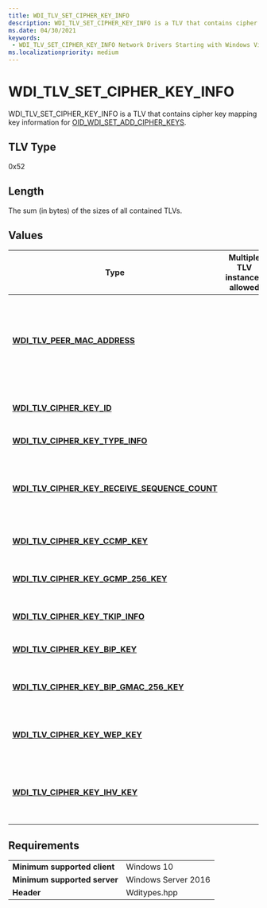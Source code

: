 ```yaml
---
title: WDI_TLV_SET_CIPHER_KEY_INFO
description: WDI_TLV_SET_CIPHER_KEY_INFO is a TLV that contains cipher key mapping key information for OID_WDI_SET_ADD_CIPHER_KEYS.
ms.date: 04/30/2021
keywords:
 - WDI_TLV_SET_CIPHER_KEY_INFO Network Drivers Starting with Windows Vista
ms.localizationpriority: medium
---
```


# WDI\_TLV\_SET\_CIPHER\_KEY\_INFO

WDI\_TLV\_SET\_CIPHER\_KEY\_INFO is a TLV that contains cipher key mapping key information for [OID\_WDI\_SET\_ADD\_CIPHER\_KEYS](./oid-wdi-set-add-cipher-keys.md).

## TLV Type

0x52

## Length

The sum (in bytes) of the sizes of all contained TLVs.

## Values

| Type| Multiple TLV instances allowed | Optional | Description |
| --- | --- | --- | --- |
| [**WDI\_TLV\_PEER\_MAC\_ADDRESS**](wdi-tlv-peer-mac-address.md) | | X | Specifies the MAC address of the peer that this key is associated with. If not present, assume this is a default key. At least one of peer MAC Address or cipher key ID must be present. This field must be present when key type is set to WDI\_CIPHER\_KEY\_TYPE\_PAIRWISE\_KEY, and may be present when key type is set to WDI\_CIPHER\_KEY\_TYPE\_GROUP\_KEY. |
| [**WDI\_TLV\_CIPHER\_KEY\_ID**](wdi-tlv-cipher-key-id.md) | | X | Specifies the ID for this cipher key. At least one of peer MAC address or cipher key ID must be present. This field is not required for pairwise keys. |
| [**WDI\_TLV\_CIPHER\_KEY\_TYPE\_INFO**](wdi-tlv-cipher-key-type-info.md) | | | Specifies the cipher key type information. |
| [**WDI\_TLV\_CIPHER\_KEY\_RECEIVE\_SEQUENCE\_COUNT**](wdi-tlv-cipher-key-receive-sequence-count.md) | | X | Specifies the initial 48-bit value of Packet Number (PN), which is used for replay protection. This is optional if the cipher algorithm is WDI\_CIPHER\_ALGO\_WEP40, WDI\_CIPHER\_ALGO\_WEP104, or WDI\_CIPHER\_ALGO\_WEP. |
| [**WDI\_TLV\_CIPHER\_KEY\_CCMP\_KEY**](wdi-tlv-cipher-key-ccmp-key.md) | | X | Specifies the CCMP cipher algorithm key data. This is only present if the cipher algorithm is WDI\_CIPHER\_ALGO\_CCMP. |
| [**WDI_TLV_CIPHER_KEY_GCMP_256_KEY**](wdi-tlv-cipher-key-gcmp-256-key.md) | | X | Contains GCMP\_256 cipher algorithm key data. This is only present if the cipher algorithm is WDI\_CIPHER\_ALGO\_GCMP\_256. |
| [**WDI\_TLV\_CIPHER\_KEY\_TKIP\_INFO**](wdi-tlv-cipher-key-tkip-info.md) | | X | Specifies the TKIP information. This is only present if the cipher algorithm is WDI\_CIPHER\_ALGO\_TKIP. |
| [**WDI\_TLV\_CIPHER\_KEY\_BIP\_KEY**](wdi-tlv-cipher-key-bip-key.md) | | X | Specifies the BIP key. This is only present if the cipher algorithm is WDI\_CIPHER\_ALGO\_BIP. |
| [**WDI_TLV_CIPHER_KEY_BIP_GMAC_256_KEY**](wdi-tlv-cipher-key-bip-gmac-256-key.md) | | X | Contains GMAC\_256 cipher algorithm key data. This is only present if cipher algorithm is WDI\_CIPHER\_ALGO\_BIP\_GMAC\_256. |
| [**WDI\_TLV\_CIPHER\_KEY\_WEP\_KEY**](wdi-tlv-cipher-key-wep-key.md) | | X | Specifies the WEP key. This is only present if the cipher algorithm is WDI\_CIPHER\_ALGO\_WEP40, WDI\_CIPHER\_ALGO\_WEP104, or WDI\_CIPHER\_ALGO\_WEP |
| [**WDI\_TLV\_CIPHER\_KEY\_IHV\_KEY**](wdi-tlv-cipher-key-ihv-key.md) | | X | Specifies the IHV cipher key. This is only present if [**WDI\_TLV\_CIPHER\_KEY\_TYPE\_INFO**](wdi-tlv-cipher-key-type-info.md) is in the range WDI\_CIPHER\_ALGO\_IHV\_START to WDI\_CIPHER\_ALGO\_IHV\_END. |

## Requirements

|     |     |
| --- | --- |
| **Minimum supported client** | Windows 10 |
| **Minimum supported server** | Windows Server 2016 |
| **Header** | Wditypes.hpp |
